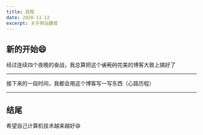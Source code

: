 ```yaml
---
title: 启程
date: 2020-11-12
excerpt: 关于网站建成
---
```

## 新的开始:smile:
经过连续四个夜晚的奋战，我总算把这个~~该死的~~完美的博客大致上搞好了
***
接下来的一段时间，我都会用这个博客写一写东西（心路历程）
***
## 结尾
希望自己计算机技术越来越好:smile:

